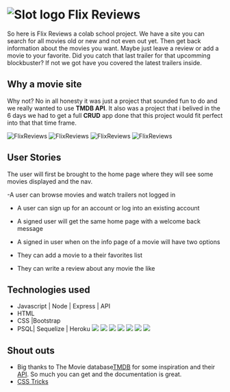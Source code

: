 # ![Slot logo](public/assets/faveicon.png) Flix Reviews
So here is Flix Reviews a colab school project. We have a site you can search for all movies old or new and not even out yet. Then get back information about the movies you want. Maybe just leave a review or add a movie to your favorite. Did you catch that last trailer for that upcomming blockbuster? If not we got have you covered the latest trailers inside.

## Why a movie site
Why not? No in all honesty it was just a project that sounded fun to do and we really wanted to use **TMDB API**. It also was a project that i belived in the 6 days we had to get a full **CRUD** app done that this project would fit perfect into that that time frame.

![FlixReviews](public/assets/ss1.png)
![FlixReviews](public/assets/ss2.png)
![FlixReviews](public/assets/ss3.png)
![FlixReviews](public/assets/fr1.jpeg)


## User Stories 
The user will first be brought to the home page where they will see some movies displayed and the nav.

 -A user can browse movies and watch trailers not logged in

- A user can sign up for an account or log into an existing account

- A signed user will get the same home page with a welcome back message 

- A signed in user when on the info page of a movie will have two options 
- They can add a movie to a their favorites list 
- They can write a review about any movie the like 


## Technologies used 
* Javascript | Node | Express | API
* HTML
* CSS |Bootstrap
* PSQL| Sequelize | Heroku 
![](public/assets/db.png)
![](public/assets/sign_in.png)
![](public/assets/homepage.png)
![](public/assets/fav.png)
![](public/assets/reviews.png)
![](public/assets/review.png)
![](public/assets/acount.png)

## Shout outs 
* Big thanks to The Movie database[TMDB](https://www.themoviedb.org/) for some inspiration and their [ API](https://developers.themoviedb.org/3/getting-started/introduction). So much you can get and the documentation is great.
* [CSS Tricks](https://css-tricks.com/)

